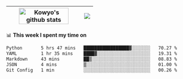 | <a href="https://github.com/anuraghazra/github-readme-stats"><img width="85%" src="https://github-readme-stats.vercel.app/api?username=kowyo&show_icons=true&hide_border=true&theme=transparent" alt="Kowyo's github stats" /></a> | <a href="https://github.com/anuraghazra/github-readme-stats"><img align="center" src="https://github-readme-stats.vercel.app/api/top-langs/?username=kowyo&exclude_repo=Engineering-Competition-Robot,mobile-robot&hide=c,assembly,shaderlab,hlsl,mathematica,cmake&layout=compact&hide_border=true&theme=transparent" /></a> |
| ------------- | ------------- |

📊 **This week I spent my time on**
<!--START_SECTION:waka-->

```txt
Python       5 hrs 47 mins   █████████████████▓░░░░░░░   70.27 %
YAML         1 hr 35 mins    ████▓░░░░░░░░░░░░░░░░░░░░   19.31 %
Markdown     43 mins         ██▒░░░░░░░░░░░░░░░░░░░░░░   08.83 %
JSON         4 mins          ▒░░░░░░░░░░░░░░░░░░░░░░░░   01.00 %
Git Config   1 min           ░░░░░░░░░░░░░░░░░░░░░░░░░   00.26 %
```

<!--END_SECTION:waka-->
